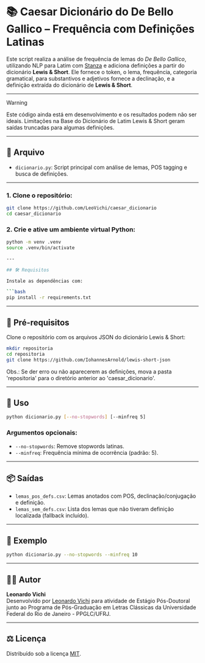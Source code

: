 # 📚 Caesar Dicionário do De Bello Gallico – Frequência com Definições Latinas


Este script realiza a análise de frequência de lemas do *De Bello Gallico*, utilizando NLP para Latim com [Stanza](https://stanfordnlp.github.io/stanza) e adiciona definições a partir do dicionário **Lewis & Short**. Ele fornece o token, o lema, frequência, categoria gramatical,  para substantivos e adjetivos fornece a declinação, e a definição extraída do dicionário de **Lewis & Short**.

---

> [!Warning]
> Este código ainda está em desenvolvimento e os resultados podem não ser ideais. Limitações na Base do Dicionário de Latim Lewis & Short geram saídas truncadas para algumas definições.

---

## 📄 Arquivo

- `dicionario.py`: Script principal com análise de lemas, POS tagging e busca de definições.

---

### 1. Clone o repositório:
```bash
git clone https://github.com/LeoVichi/caesar_dicionario
cd caesar_dicionario
```

### 2. Crie e ative um ambiente virtual Python:
```bash
python -m venv .venv
source .venv/bin/activate

---

## 🛠️ Requisitos

Instale as dependências com:

```bash
pip install -r requirements.txt
```

---

## 📁 Pré-requisitos

Clone o repositório com os arquivos JSON do dicionário Lewis & Short:

```bash
mkdir repositoria
cd repositoria
git clone https://github.com/IohannesArnold/lewis-short-json
```
Obs.: Se der erro ou não aparecerem as definições, mova a pasta 'repositoria' para o diretório anterior ao 'caesar_dicionario'.

---

## 🧪 Uso

```bash
python dicionario.py [--no-stopwords] [--minfreq 5]
```

### Argumentos opcionais:

- `--no-stopwords`: Remove stopwords latinas.
- `--minfreq`: Frequência mínima de ocorrência (padrão: 5).

---

## 📦 Saídas

- `lemas_pos_defs.csv`: Lemas anotados com POS, declinação/conjugação e definição.
- `lemas_sem_defs.csv`: Lista dos lemas que não tiveram definição localizada (fallback incluído).

---

## 🔎 Exemplo

```bash
python dicionario.py --no-stopwords --minfreq 10
```

---

## 🧑‍💻 Autor

**Leonardo Vichi**  
Desenvolvido por [Leonardo Vichi](https://github.com/LeoVichi) para atividade de Estágio Pós-Doutoral junto ao Programa de Pós-Graduação em Letras Clássicas da Universidade Federal do Rio de Janeiro - PPGLC/UFRJ.

---

## ⚖️ Licença

Distribuído sob a licença [MIT](https://opensource.org/licenses/MIT).
